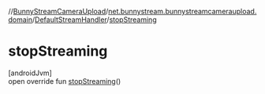 //[BunnyStreamCameraUpload](../../../index.md)/[net.bunnystream.bunnystreamcameraupload.domain](../index.md)/[DefaultStreamHandler](index.md)/[stopStreaming](stop-streaming.md)

# stopStreaming

[androidJvm]\
open override fun [stopStreaming](stop-streaming.md)()
